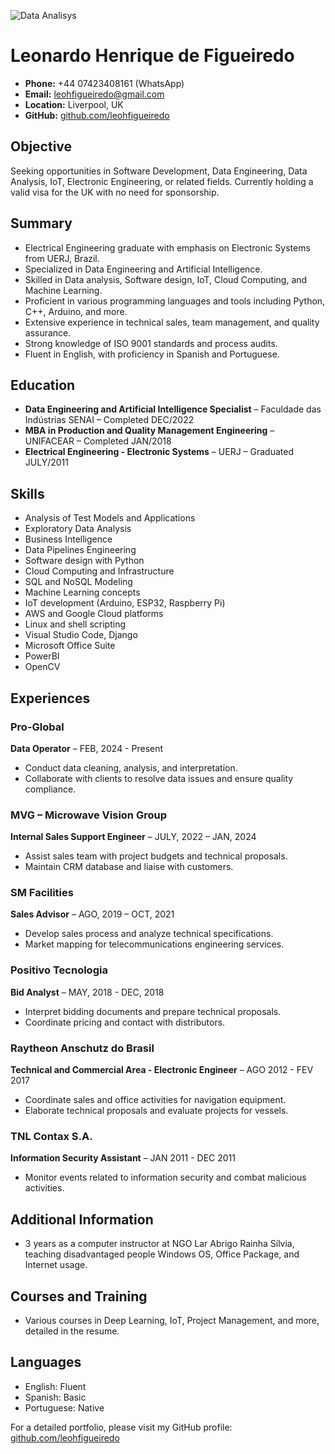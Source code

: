 ![Data Analisys](relative%20assets/images/banner.jpg?raw=true "Title")

# Leonardo Henrique de Figueiredo

- **Phone:** +44 07423408161 (WhatsApp)
- **Email:** leohfigueiredo@gmail.com
- **Location:** Liverpool, UK
- **GitHub:** [github.com/leohfigueiredo](https://github.com/leohfigueiredo)

## Objective
Seeking opportunities in Software Development, Data Engineering, Data Analysis, IoT, Electronic Engineering, or related fields. Currently holding a valid visa for the UK with no need for sponsorship.

## Summary
- Electrical Engineering graduate with emphasis on Electronic Systems from UERJ, Brazil.
- Specialized in Data Engineering and Artificial Intelligence.
- Skilled in Data analysis, Software design, IoT, Cloud Computing, and Machine Learning.
- Proficient in various programming languages and tools including Python, C++, Arduino, and more.
- Extensive experience in technical sales, team management, and quality assurance.
- Strong knowledge of ISO 9001 standards and process audits.
- Fluent in English, with proficiency in Spanish and Portuguese.

## Education
- **Data Engineering and Artificial Intelligence Specialist** – Faculdade das Indústrias SENAI – Completed DEC/2022
- **MBA in Production and Quality Management Engineering** – UNIFACEAR – Completed JAN/2018
- **Electrical Engineering - Electronic Systems** – UERJ – Graduated JULY/2011

## Skills
- Analysis of Test Models and Applications
- Exploratory Data Analysis
- Business Intelligence
- Data Pipelines Engineering
- Software design with Python
- Cloud Computing and Infrastructure
- SQL and NoSQL Modeling
- Machine Learning concepts
- IoT development (Arduino, ESP32, Raspberry Pi)
- AWS and Google Cloud platforms
- Linux and shell scripting
- Visual Studio Code, Django
- Microsoft Office Suite
- PowerBI
- OpenCV

## Experiences
### Pro-Global
**Data Operator** – FEB, 2024 - Present
- Conduct data cleaning, analysis, and interpretation.
- Collaborate with clients to resolve data issues and ensure quality compliance.

### MVG – Microwave Vision Group
**Internal Sales Support Engineer** – JULY, 2022 – JAN, 2024
- Assist sales team with project budgets and technical proposals.
- Maintain CRM database and liaise with customers.

### SM Facilities
**Sales Advisor** – AGO, 2019 – OCT, 2021
- Develop sales process and analyze technical specifications.
- Market mapping for telecommunications engineering services.

### Positivo Tecnologia
**Bid Analyst** – MAY, 2018 - DEC, 2018
- Interpret bidding documents and prepare technical proposals.
- Coordinate pricing and contact with distributors.

### Raytheon Anschutz do Brasil
**Technical and Commercial Area - Electronic Engineer** – AGO 2012 - FEV 2017
- Coordinate sales and office activities for navigation equipment.
- Elaborate technical proposals and evaluate projects for vessels.

### TNL Contax S.A.
**Information Security Assistant** – JAN 2011 - DEC 2011
- Monitor events related to information security and combat malicious activities.

## Additional Information
- 3 years as a computer instructor at NGO Lar Abrigo Rainha Sílvia, teaching disadvantaged people Windows OS, Office Package, and Internet usage.

## Courses and Training
- Various courses in Deep Learning, IoT, Project Management, and more, detailed in the resume.

## Languages
- English: Fluent
- Spanish: Basic
- Portuguese: Native

For a detailed portfolio, please visit my GitHub profile: [github.com/leohfigueiredo](https://github.com/leohfigueiredo)
